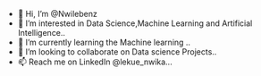 - 👋 Hi, I’m @Nwilebenz
- 👀 I’m interested in Data Science,Machine Learning and Artificial Intelligence..
- 🌱 I’m currently learning the Machine learning ..
- 💞️ I’m looking to collaborate on Data science Projects..
- 📫 Reach me on LinkedIn @lekue_nwika...

<!---
Nwilebenz/Nwilebenz is a ✨ special ✨ repository because its `README.md` (this file) appears on your GitHub profile.
You can click the Preview link to take a look at your changes.
--->
